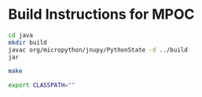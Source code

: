 # Build Instructions for MPOC

```bash
cd java
mkdir build
javac org/micropython/jnupy/PythonState -d ../build
jar 
```

```bash
make
```

```bash
export CLASSPATH=""

```
